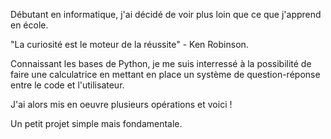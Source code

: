 Débutant en informatique, j'ai décidé de voir plus loin que ce que j'apprend en école. 

"La curiosité est le moteur de la réussite" - Ken Robinson.

Connaissant les bases de Python, je me suis interressé à la possibilité de faire une calculatrice en mettant en place un système de question-réponse entre le code et l'utilisateur.

J'ai alors mis en oeuvre plusieurs opérations et voici !

Un petit projet simple mais fondamentale.
